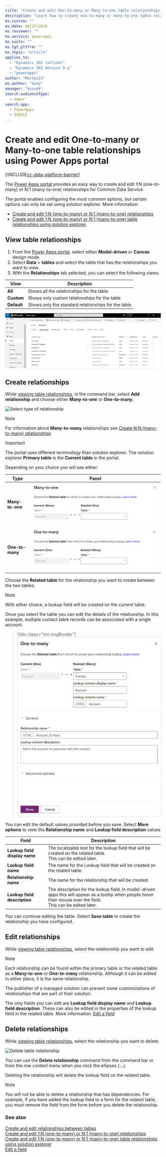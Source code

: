 ```yaml
---
title: "Create and edit One-to-many or Many-to-one table relationships using Power Apps portal | MicrosoftDocs"
description: "Learn how to create one-to-many or many-to-one table relationships using Power Apps portal"
ms.custom: ""
ms.date: 08/27/2019
ms.reviewer: ""
ms.service: powerapps
ms.suite: ""
ms.tgt_pltfrm: ""
ms.topic: "article"
applies_to: 
  - "Dynamics 365 (online)"
  - "Dynamics 365 Version 9.x"
  - "powerapps"
author: "Mattp123"
ms.author: "matp"
manager: "kvivek"
search.audienceType: 
  - maker
search.app: 
  - PowerApps
  - D365CE
---
```

# Create and edit One-to-many or Many-to-one table relationships using Power Apps portal

[!INCLUDE[cc-data-platform-banner](../../includes/cc-data-platform-banner.md)]

The [Power Apps portal](https://make.powerapps.com/?utm_source=padocs&utm_medium=linkinadoc&utm_campaign=referralsfromdoc) provides an easy way to create and edit 1:N (one-to-many) or N:1 (many-to-one) relationships for  Common Data Service.

The portal enables configuring the most common options, but certain options can only be set using solution explorer. More information: 
- [Create and edit 1:N (one-to-many) or N:1 (many-to-one) relationships](create-edit-1n-relationships.md)
- [Create and edit 1:N (one-to-many) or N:1 (many-to-one) table relationships using solution explorer](create-edit-1n-relationships-solution-explorer.md).

## View table relationships

1. From the [Power Apps portal](https://make.powerapps.com/?utm_source=padocs&utm_medium=linkinadoc&utm_campaign=referralsfromdoc), select either **Model-driven** or **Canvas** design mode.
2. Select **Data** > **tables** and select the table that has the relationships you want to view.
3. With the **Relationships** tab selected, you can select the following views: 

 |View|Description|
 |--|--|
 |**All**| Shows all the relationships for the table|
 |**Custom**|Shows only custom relationships for the table|
 |**Default**|Shows only the standard relationships for the table|

![Account table relationships](media/view-account-relationships-portal.png)

## Create relationships

While [viewing table relationships](#view-table-relationships), in the command bar, select **Add relationship** and choose either **Many-to-one** or **One-to-many**.

![Select type of relationship](media/add-relationship-menu-portal.png)

> [!NOTE]
> For information about **Many-to-many** relationships see [Create N:N (many-to-many) relationships](create-edit-nn-relationships.md)

> [!Important]
> The portal uses different terminology than solution explorer. The solution explorer **Primary table** is the **Current table** in the portal.

Depending on your choice you will see either:

|Type|Panel|
|--|--|
|**Many-to-one**|![Many to one relationship panel](media/many-to-one-relationship-panel.png)|
|**One-to-many**|![One to many relationship panel](media/one-to-many-relationship-panel.png)|

Choose the **Related table** for the relationship you want to create between the two tables. 

> [!NOTE]
> With either choice, a lookup field will be created on the *current* table.

Once you select the table you can edit the details of the relationship. In this example, multiple contact table records can be associated with a single account.

> [!div class="mx-imgBorder"] 
> ![One to many relationship account and contact](media/One-to-many-account-contact.png)

You can edit the default values provided before you save. Select **More options** to view the **Relationship name** and **Lookup field description** values

|Field|Description|
|--|--|
|**Lookup field display name**|The localizable text for the lookup field that will be created on the related table.<br />This can be edited later.|
|**Lookup field name**|The name for the Lookup field that will be created on the related table.|
|**Relationship name**|The name for the relationship that will be created.|
|**Lookup field description**|The description for the lookup field. In model-driven apps this will appear as a tooltip when people hover their mouse over the field. <br />This can be edited later.|

You can continue editing the table. Select **Save table** to create the relationship you have configured.

## Edit relationships

While [viewing table relationships](#view-table-relationships), select the relationship you want to edit.

> [!NOTE]
> Each relationship can be found within the primary table or the related table as a **Many-to-one** or **One-to-many** relationship. Although it can be edited in either place, it is the same relationship.
>
> The publisher of a managed solution can prevent some customizations of relationships that are part of their solution.

The only fields you can edit are **Lookup field display name** and **Lookup field description**. These can also be edited in the properties of the lookup field in the related table. More information: [Edit a field](create-edit-field-portal.md#edit-a-field)

## Delete relationships

While [viewing table relationships](#view-table-relationships), select the relationship you want to delete.

![Delete table relationship](media/delete-table-relationship-portal.png)

You can use the **Delete relationship** command from the command bar or from the row context menu when you click the ellipses (**...**).

Deleting the relationship will delete the lookup field on the related table.

> [!NOTE]
> You will not be able to delete a relationship that has dependencies. For example, if you have added the lookup field to a form for the related table, you must remove the field from the form before you delete the relationship.

### See also

[Create and edit relationships between tables](create-edit-table-relationships.md)<br />
[Create and edit 1:N (one-to-many) or N:1 (many-to-one) relationships](create-edit-1n-relationships.md)<br />
[Create and edit 1:N (one-to-many) or N:1 (many-to-one) table relationships using solution explorer](create-edit-1n-relationships-solution-explorer.md)<br />
[Edit a field](create-edit-field-portal.md#edit-a-field)
